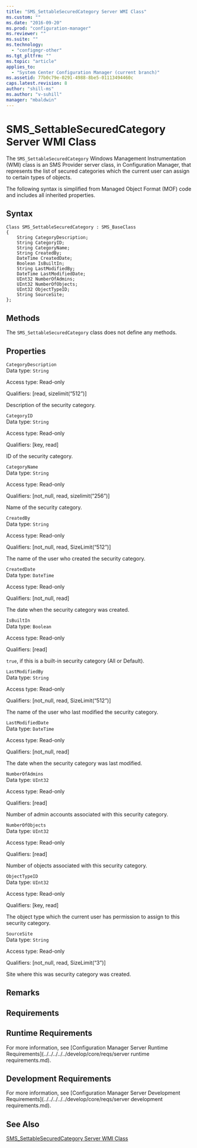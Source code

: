 ```yaml
---
title: "SMS_SettableSecuredCategory Server WMI Class"
ms.custom: ""
ms.date: "2016-09-20"
ms.prod: "configuration-manager"
ms.reviewer: ""
ms.suite: ""
ms.technology: 
  - "configmgr-other"
ms.tgt_pltfrm: ""
ms.topic: "article"
applies_to: 
  - "System Center Configuration Manager (current branch)"
ms.assetid: 77b0c79e-0291-4988-8be5-01113494460c
caps.latest.revision: 8
author: "shill-ms"
ms.author: "v-suhill"
manager: "mbaldwin"
---
```

# SMS_SettableSecuredCategory Server WMI Class
The `SMS_SettableSecuredCategory` Windows Management Instrumentation (WMI) class is an SMS Provider server class, in Configuration Manager, that represents the list of secured categories which the current user can assign to certain types of objects.  
  
 The following syntax is simplified from Managed Object Format (MOF) code and includes all inherited properties.  
  
## Syntax  
  
```  
Class SMS_SettableSecuredCategory : SMS_BaseClass  
{  
    String CategoryDescription;  
    String CategoryID;  
    String CategoryName;  
    String CreatedBy;  
    DateTime CreatedDate;  
    Boolean IsBuiltIn;  
    String LastModifiedBy;  
    DateTime LastModifiedDate;  
    UInt32 NumberOfAdmins;  
    UInt32 NumberOfObjects;  
    UInt32 ObjectTypeID;  
    String SourceSite;  
};  
```  
  
## Methods  
 The `SMS_SettableSecuredCategory` class does not define any methods.  
  
## Properties  
 `CategoryDescription`  
 Data type: `String`  
  
 Access type: Read-only  
  
 Qualifiers: [read, sizelimit(“512”)]  
  
 Description of the security category.  
  
 `CategoryID`  
 Data type: `String`  
  
 Access type: Read-only  
  
 Qualifiers: [key, read]  
  
 ID of the security category.  
  
 `CategoryName`  
 Data type: `String`  
  
 Access type: Read-only  
  
 Qualifiers: [not_null, read, sizelimit(“256”)]  
  
 Name of the security category.  
  
 `CreatedBy`  
 Data type: `String`  
  
 Access type: Read-only  
  
 Qualifiers: [not_null, read, SizeLimit(“512”)]  
  
 The name of the user who created the security category.  
  
 `CreatedDate`  
 Data type: `DateTime`  
  
 Access type: Read-only  
  
 Qualifiers: [not_null, read]  
  
 The date when the security category was created.  
  
 `IsBuiltIn`  
 Data type: `Boolean`  
  
 Access type: Read-only  
  
 Qualifiers: [read]  
  
 `true`, if this is a built-in security category (All or Default).  
  
 `LastModifiedBy`  
 Data type: `String`  
  
 Access type: Read-only  
  
 Qualifiers: [not_null, read, SizeLimit(“512”)]  
  
 The name of the user who last modified the security category.  
  
 `LastModifiedDate`  
 Data type: `DateTime`  
  
 Access type: Read-only  
  
 Qualifiers: [not_null, read]  
  
 The date when the security category was last modified.  
  
 `NumberOfAdmins`  
 Data type: `UInt32`  
  
 Access type: Read-only  
  
 Qualifiers: [read]  
  
 Number of admin accounts associated with this security category.  
  
 `NumberOfObjects`  
 Data type: `UInt32`  
  
 Access type: Read-only  
  
 Qualifiers: [read]  
  
 Number of objects associated with this security category.  
  
 `ObjectTypeID`  
 Data type: `UInt32`  
  
 Access type: Read-only  
  
 Qualifiers: [key, read]  
  
 The object type which the current user has permission to assign to this security category.  
  
 `SourceSite`  
 Data type: `String`  
  
 Access type: Read-only  
  
 Qualifiers: [not_null, read, SizeLimit(“3”)]  
  
 Site where this was security category was created.  
  
## Remarks  
  
## Requirements  
  
## Runtime Requirements  
 For more information, see [Configuration Manager Server Runtime Requirements](../../../../../develop/core/reqs/server runtime requirements.md).  
  
## Development Requirements  
 For more information, see [Configuration Manager Server Development Requirements](../../../../../develop/core/reqs/server development requirements.md).  
  
## See Also  
 [SMS_SettableSecuredCategory Server WMI Class](../../../../../develop/reference/core/servers/configure/sms_settablesecuredcategory-server-wmi-class.md)